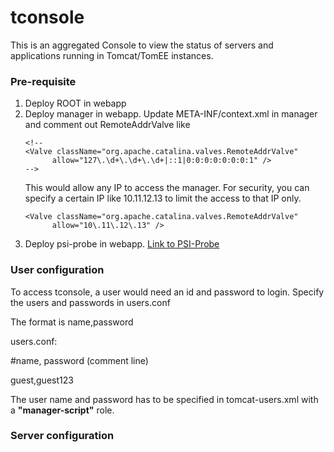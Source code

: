# tconsole

This is an aggregated Console to view the status of servers and applications running in Tomcat/TomEE instances.

### Pre-requisite
1. Deploy ROOT in webapp
2. Deploy manager in webapp.
   Update META-INF/context.xml in manager and comment out RemoteAddrValve like 
   ```
   <!--
   <Valve className="org.apache.catalina.valves.RemoteAddrValve"
         allow="127\.\d+\.\d+\.\d+|::1|0:0:0:0:0:0:0:1" />
   -->
   ```
   This would allow any IP to access the manager. For security, you can
   specify a certain IP like 10.11.12.13 to limit the access to that IP only.
   ```
   <Valve className="org.apache.catalina.valves.RemoteAddrValve"
         allow="10\.11\.12\.13" />
   ```
3. Deploy psi-probe in webapp. [Link to PSI-Probe](https://github.com/psi-probe/psi-probe)

### User configuration
To access tconsole, a user would need an id and password to login. Specify the users and passwords in users.conf

The format is name,password

users.conf:

#name, password (comment line)

guest,guest123

The user name and password has to be specified in tomcat-users.xml with a **"manager-script"** role.

### Server configuration
